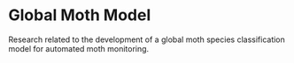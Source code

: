 # Global Moth Model
Research related to the development of a global moth species classification model for automated moth monitoring.